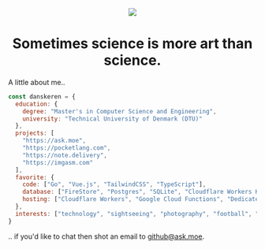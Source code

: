 <div align="center">
  <a href="https://ask.moe">
    <img src="https://user-images.githubusercontent.com/5039468/193272200-cd4eee1c-98fe-4fff-88e8-9b1832265893.gif">
  </a>
</div>

<h1 align='center'>Sometimes science is more art than science.</h1>

A little about me..

```javascript
const danskeren = {
  education: {
    degree: "Master's in Computer Science and Engineering",
    university: "Technical University of Denmark (DTU)"
  },
  projects: [
    "https://ask.moe",
    "https://pocketlang.com",
    "https://note.delivery",
    "https://imgasm.com"
  ],
  favorite: {
    code: ["Go", "Vue.js", "TailwindCSS", "TypeScript"],
    database: ["FireStore", "Postgres", "SQLite", "Cloudflare Workers KV", "Algolia"],
    hosting: ["Cloudflare Workers", "Google Cloud Functions", "Dedicated Server"]
  },
  interests: ["technology", "sightseeing", "photography", "football", "gaming"]
}
```

.. if you'd like to chat then shot an email to github@ask.moe.
